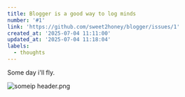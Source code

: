 ```yaml
---
title: Blogger is a good way to log minds
number: '#1'
link: 'https://github.com/sweet2honey/blogger/issues/1'
created_at: '2025-07-04 11:11:00'
updated_at: '2025-07-04 11:18:04'
labels:
  - thoughts
---
```

Some day i'll fly.

![someip header.png](https://cdn.jsdelivr.net/gh/sweet2honey/blogger@main/images/2025/7/1751598654617.png)
